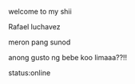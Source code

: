 welcome to my shii

Rafael luchavez

meron pang sunod

anong gusto ng bebe koo limaaa??!!

status:online
